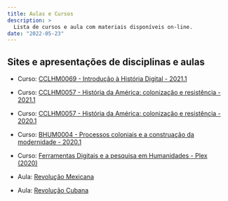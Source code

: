 ```yaml
---
title: Aulas e Cursos
description: >
  Lista de cursos e aula com materiais disponíveis on-line.
date: "2022-05-23"
---
```

## Sites e apresentações de disciplinas e aulas

- Curso: [CCLHM0069 - Introdução à História Digital - 2021.1](https://ericbrasiln.github.io/intro-historia-digital/)

- Curso: [CCLHM0057 - História da América: colonização e resistência - 2021.1](https://cclhm0057.netlify.app/)

- Curso: [CCLHM0057 - História da América: colonização e resistência - 2020.1](https://ericbrasiln.github.io/cclhm0057_ihl/)

- Curso: [BHUM0004 - Processos coloniais e a construação da modernidade - 2020.1](https://ericbrasiln.github.io/bhum0004/)

- Curso: [Ferramentas Digitais e a pesquisa em Humanidades - Plex (2020)](https://ericbrasiln.github.io/ferramentas_digitais_UNILAB/)

- Aula: [Revolução Mexicana](https://ericbrasiln.github.io/aula-rev-mexicana/)

- Aula: [Revolução Cubana](https://ericbrasiln.github.io/aula-rev-cubana/)